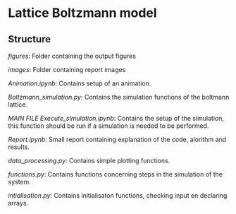 # Lattice Boltzmann model
## Structure
*figures*:
Folder containing the output figures

*images*:
Folder containing report images

*Animation.ipynb*: 
Contains setup of an animation.

*Boltzmann_simulation.py*: 
Contains the simulation functions of the boltmann lattice.

*MAIN FILE* *Execute_simulation.ipynb*: 
 Contains the setup of the simulation, this function should be run if a 
simulation is needed to be performed. 

*Report.ipynb*: 
Small report containing explanation of the code, alorithm and results.

*data_processing.py*:
Contains simple plotting functions.

*functions.py*:
Contains functions concerning steps in the simulation of the system.

*intialisation.py*:
Contains initialisaton functions, checking input en declaring arrays.